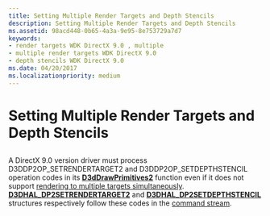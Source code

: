 ```yaml
---
title: Setting Multiple Render Targets and Depth Stencils
description: Setting Multiple Render Targets and Depth Stencils
ms.assetid: 98acd448-0b65-4a3a-9e95-8e753729a7d7
keywords:
- render targets WDK DirectX 9.0 , multiple
- multiple render targets WDK DirectX 9.0
- depth stencils WDK DirectX 9.0
ms.date: 04/20/2017
ms.localizationpriority: medium
---
```


# Setting Multiple Render Targets and Depth Stencils


## <span id="ddk_setting_multiple_render_targets_and_depth_stencils_gg"></span><span id="DDK_SETTING_MULTIPLE_RENDER_TARGETS_AND_DEPTH_STENCILS_GG"></span>


A DirectX 9.0 version driver must process D3DDP2OP\_SETRENDERTARGET2 and D3DDP2OP\_SETDEPTHSTENCIL operation codes in its [**D3dDrawPrimitives2**](https://msdn.microsoft.com/library/windows/hardware/ff544704) function even if it does not support [rendering to multiple targets simultaneously](rendering-to-multiple-targets-simultaneously.md). [**D3DHAL\_DP2SETRENDERTARGET2**](https://msdn.microsoft.com/library/windows/hardware/ff545785) and [**D3DHAL\_DP2SETDEPTHSTENCIL**](https://msdn.microsoft.com/library/windows/hardware/ff545724) structures respectively follow these codes in the [command stream](command-stream.md).

 

 





